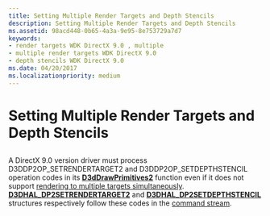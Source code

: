 ```yaml
---
title: Setting Multiple Render Targets and Depth Stencils
description: Setting Multiple Render Targets and Depth Stencils
ms.assetid: 98acd448-0b65-4a3a-9e95-8e753729a7d7
keywords:
- render targets WDK DirectX 9.0 , multiple
- multiple render targets WDK DirectX 9.0
- depth stencils WDK DirectX 9.0
ms.date: 04/20/2017
ms.localizationpriority: medium
---
```


# Setting Multiple Render Targets and Depth Stencils


## <span id="ddk_setting_multiple_render_targets_and_depth_stencils_gg"></span><span id="DDK_SETTING_MULTIPLE_RENDER_TARGETS_AND_DEPTH_STENCILS_GG"></span>


A DirectX 9.0 version driver must process D3DDP2OP\_SETRENDERTARGET2 and D3DDP2OP\_SETDEPTHSTENCIL operation codes in its [**D3dDrawPrimitives2**](https://msdn.microsoft.com/library/windows/hardware/ff544704) function even if it does not support [rendering to multiple targets simultaneously](rendering-to-multiple-targets-simultaneously.md). [**D3DHAL\_DP2SETRENDERTARGET2**](https://msdn.microsoft.com/library/windows/hardware/ff545785) and [**D3DHAL\_DP2SETDEPTHSTENCIL**](https://msdn.microsoft.com/library/windows/hardware/ff545724) structures respectively follow these codes in the [command stream](command-stream.md).

 

 





